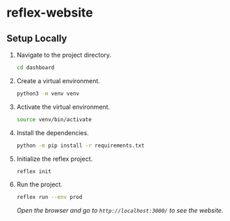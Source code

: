 # reflex-website

## Setup Locally

1. Navigate to the project directory.

    ```bash
    cd dashboard
    ```

2. Create a virtual environment.

    ```bash
    python3 -m venv venv
    ```

3. Activate the virtual environment.

    ```bash
    source venv/bin/activate
    ```

4. Install the dependencies.

    ```bash
    python -m pip install -r requirements.txt
    ```

5. Initialize the reflex project.

    ```bash
    reflex init
    ```

6. Run the project.

    ```bash
    reflex run --env prod
    ```

    *Open the browser and go to `http://localhost:3000/` to see the website.*
